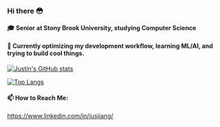 ### Hi there 😳

#### 🎓 Senior at Stony Brook University, studying Computer Science

#### 🤔 Currently optimizing my development workflow, learning ML/AI, and trying to build cool things.

[![Justin's GitHub stats](https://github-readme-stats.vercel.app/api?username=nitsujiang&show_icons=true&theme=transparent)](https://github.com/nitsujiang/github-readme-stat)

[![Top Langs](https://github-readme-stats.vercel.app/api/top-langs/?username=nitsujiang)](https://github.com/nitsujiang/github-readme-stats)

#### 📫 How to Reach Me:
https://www.linkedin.com/in/jusjiang/

